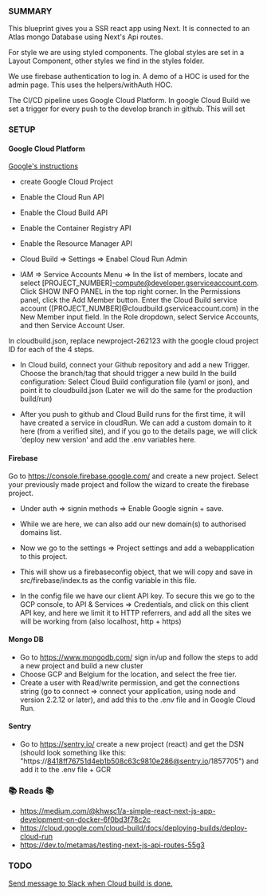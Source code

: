 ### SUMMARY

This blueprint gives you a SSR react app using Next. It is connected to an Atlas mongo Database using Next's Api routes.

For style we are using styled components. The global styles are set in a Layout Component, other styles we find in the styles folder.

We use firebase authentication to log in. A demo of a HOC is used for the admin page. This uses the helpers/withAuth HOC.

The CI/CD pipeline uses Google Cloud Platform. In google Cloud Build we set a trigger for every push to the develop branch in github. This will set 

### SETUP

#### Google Cloud Platform
[Google's instructions](https://cloud.google.com/cloud-build/docs/deploying-builds/deploy-cloud-run)
-   create Google Cloud Project 
-   Enable the Cloud Run API
-   Enable the Cloud Build API
-   Enable the Container Registry API
-   Enable the Resource Manager API

-   Cloud Build => Settings => Enabel Cloud Run Admin
-   IAM => Service Accounts Menu => In the list of members, locate and select [PROJECT_NUMBER]-compute@developer.gserviceaccount.com.
Click SHOW INFO PANEL in the top right corner.
In the Permissions panel, click the Add Member button.
Enter the Cloud Build service account ([PROJECT_NUMBER]@cloudbuild.gserviceaccount.com) in the New Member input field.
In the Role dropdown, select Service Accounts, and then Service Account User.


In cloudbuild.json, replace newproject-262123 with the google cloud project ID for each of the 4 steps.

-   In Cloud build, connect your Github repository and add a new Trigger.
    Choose the branch/tag that should trigger a new build
    In the build configuration: Select Cloud Build configuration file (yaml or json), and point it to cloudbuild.json (Later we will do the same for the production build/run)

-   After you push to github and Cloud Build runs for the first time, it will have created a service in cloudRun. We can add a custom domain to it here (from a verified site), and if you go to the details page, we will click 'deploy new version' and add the .env variables here.

#### Firebase

Go to https://console.firebase.google.com/ and create a new project.
Select your previously made project and follow the wizard to create the firebase project.

- Under auth => signin methods => Enable Google signin + save.
- While we are here, we can also add our new domain(s) to authorised domains list.

- Now we go to the settings => Project settings and add a webapplication to this project.
- This will show us a firebaseconfig object, that we will copy and save in src/firebase/index.ts as the config variable in this file.

- In the config file we have our client API key. To secure this we go to the GCP console, to API & Services => Credentials, and click on this client API key, and here we limit it to HTTP referrers, and add all the sites we will be working from (also localhost, http + https)


#### Mongo DB 
-  Go to https://www.mongodb.com/ sign in/up and follow the steps to add a new project and build a new cluster
-  Choose GCP and Belgium for the location, and select the free tier.
-  Create a user with Read/write permission, and get the connections string (go to connect => connect your application, using node and version 2.2.12 or later), and add this to the .env file and in Google Cloud Run.


#### Sentry

- Go to https://sentry.io/ create a new project (react) and get the DSN (should look something like this: "https://8418ff76751d4eb1b508c63c9810e286@sentry.io/1857705") and add it to the .env file + GCR



### 📚 Reads 📚

-   https://medium.com/@khwsc1/a-simple-react-next-js-app-development-on-docker-6f0bd3f78c2c
-   https://cloud.google.com/cloud-build/docs/deploying-builds/deploy-cloud-run
-   https://dev.to/metamas/testing-next-js-api-routes-55g3

### TODO

[Send message to Slack when Cloud build is done.](https://cloud.google.com/cloud-build/docs/configure-third-party-notifications)
